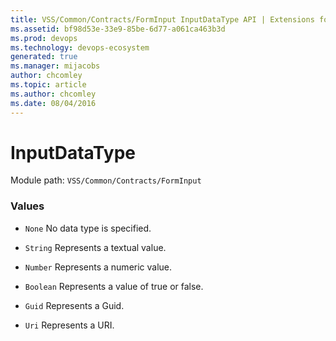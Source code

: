 ```yaml
---
title: VSS/Common/Contracts/FormInput InputDataType API | Extensions for Azure DevOps Services
ms.assetid: bf98d53e-33e9-85be-6d77-a061ca463b3d
ms.prod: devops
ms.technology: devops-ecosystem
generated: true
ms.manager: mijacobs
author: chcomley
ms.topic: article
ms.author: chcomley
ms.date: 08/04/2016
---
```


# InputDataType

Module path: `VSS/Common/Contracts/FormInput`

### Values

* `None` No data type is specified.

* `String` Represents a textual value.

* `Number` Represents a numeric value.

* `Boolean` Represents a value of true or false.

* `Guid` Represents a Guid.

* `Uri` Represents a URI.

